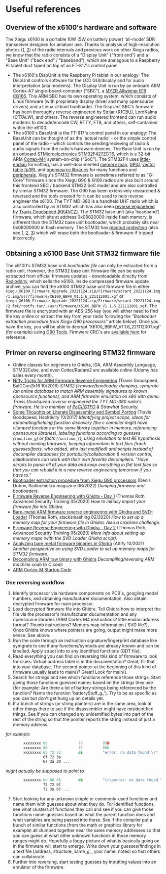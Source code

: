 # Useful references

## Overview of the x6100's hardware and software
The Xiegu x6100 is a portable 10W (5W on battery power) 'all-mode' SDR transceiver designed for amatuer use.  Thanks to analysis of high-resolution photos ([1](https://gist.github.com/djbr1/3c1410523d05bb0e2a2595a3d169718c), [2](https://github.com/TemporarilyOffline/X6100-TOADs)) of the radio internals and previous work on other Xiegu radios, we know that the radio consists of a "Display Unit" ("front end") and a "Base Unit" ("back end" / "baseband"), which are analagous to a Raspberry Pi tablet duct taped on top of an FT-817's control panel.
 - The x6100's DispUnit is the Raspberry Pi tablet in our analogy: The DispUnit controls software for the LCD GUI/display and for audio interpretation (aka modems).  The Display Unit is run by an onboard ARM Cortex-A7 single-board-computer ("SBC"), a [MYZR Allwinner R16 CB166](https://www.myzr-tech.com/system-on-module/allwinner-som/r16-cpu-module.html).  This ARM SBC has its own operating system, which consists of Linux firmware (with proprietary display driver and many opensource drivers) and a Linux U-boot bootloader.  The DispUnit SBC's firmware has been thoroughly [reverse engineered](https://github.com/AetherRadio/awesome-x6100) by [Strijar (R1CBU)](https://r1cbu.ru/), LordKalma (CT7ALW), and others.  The reverse engineered frontend can run audio modems to decode/encode CW, RTTY, FT8, and others, self-contained within the x6100.
 - The x6100's BaseUnit is the FT-817's control panel in our analogy: The BaseUnit can be thought of as the 'actual radio' - or the simple control panel of the radio - which controls the sending/recieving of radio & audio signals from the radio's hardware devices.  The Base Unit is run by an onboard [STMicroelectronics STM32F427ZGT6](https://www.st.com/en/microcontrollers-microprocessors/stm32f427zg.html), which is a 32-bit ARM [Cortex-M4](https://developer.arm.com/Processors/Cortex-M4) system-on-chip ("SoC").  The STM32F4 uses [little-endian](https://www.st.com/resource/en/programming_manual/pm0214-stm32-cortexm4-mcus-and-mpus-programming-manual-stmicroelectronics.pdf#page=34) formatting, has a well-documented [memory map](https://www.st.com/resource/en/datasheet/stm32f427zg.pdf#page=86), [GPIO](https://www.st.com/resource/en/reference_manual/rm0090-stm32f405415-stm32f407417-stm32f427437-and-stm32f429439-advanced-armbased-32bit-mcus-stmicroelectronics.pdf#page=281), [vector table (p36)](https://developer.arm.com/documentation/dui0553/b/?lang=en), and [opensource libraries](https://github.com/STMicroelectronics/STM32CubeF4) for many functions and [peripherals](https://github.com/mfauzi/STM32F4/tree/master/STM32F4%20Standard%20Peripheral%20Library).  Xiegu's STM32 firmware is sometimes referred to as "G-Core" firmware since the Xiegu G90 & G106 radios are also built around this frontend SBC / backend STM32 SoC model and are also controlled by similar STM32 firmware.  The G90 has been extensively researched & reversed and the tools created for it can be used to help reverse engineer the x6100.  The TYT MD-380 is a handheld UHF radio which is also controlled by an STM32 which has also been [reverse engineered](https://github.com/angea/pocorgtfo/blob/master/contents/issue10.pdf#page=76) by [Travis Goodspeed (KK4VCZ)](https://github.com/travisgoodspeed/md380tools).  The STM32 base unit (aka 'baseband') firmware, which sits at address 0x08020000 inside flash memory, is different than the STM32 base unit bootloader, which probably sits near 0x08000000 in flash memory.  The STM32 has [readout protection](https://stm32world.com/wiki/STM32_Readout_Protection_(RDP)) (also see [1](https://www.st.com/resource/en/product_training/STM32F7_Security_Memories_Protections.pdf), [2](https://www.st.com/content/ccc/resource/technical/document/application_note/group1/5f/8e/48/4c/1f/e1/41/0f/DM00684243/files/DM00684243.pdf/jcr:content/translations/en.DM00684243.pdf), [3](https://www.st.com/content/ccc/resource/technical/document/application_note/group1/9f/0b/e4/b6/75/15/4f/e2/DM00493651/files/DM00493651.pdf/jcr:content/translations/en.DM00493651.pdf)) which will erase both the bootloader & firmware if tripped incorrectly.

## Obtaining a x6100 Base Unit STM32 firmware file
The x6100's STM32 base unit _bootloader file_ can only be extracted from a radio unit.  However, the STM32 base unit firmware file can be easily extracted from official firmware updates - downloadable directly from [Radioddity](https://www.radioddity.com/pages/xiegu-download), which sells the x6100.  Inside compressed firmware update archive, you can find the x6100 STM32 base unit firmware file in either `Xiegu_X6100_Firmware_Upgrade_20221124.zip/Firmware/sdcard_20221124.img/1.img/usr/firmware/X6100_BBFW_V1.1.6_221112001.xgf` or `Xiegu_X6100_Firmware_Upgrade_20221124.zip/Firmware/sdcard_20221124.img/2.fat/rootfs.tar/./usr/firmware/X6100_BBFW_V1.1.6_221112001.xgf`.  The firmware file is encrypted with an AES-256 key (you will either need to find the key online or extract the key from your radio following the _"Bootloader extraction procedure from Xiegu G90 processors"_ article below).  Once you have the key, you will be able to decrypt 'X6100_BBFW_V1.1.6_221112001.xgf' (for example) using [G90 Tools](https://github.com/OpenHamradioFirmware/G90Tools).  Firmware CRC's are [available here](x6100_firmware_hashes.csv) for reference.

## Primer on reverse engineering STM32 firmware
 - Online classes for beginners to Ghidra, IDA, ARM Assembly Language, STM32Cube, and even Cutter/Radare2 are available online (Udemy has sales every month).
 - [Nifty Tricks for ARM Firmware Reverse Engineering](https://www.youtube.com/watch?v=GX8-K4TssjY) (Travis Goodspeed, BalCCon2k16 10/2016)
_STM32 firmware/bootloader dumping, symgrate (an online database to match ARM assembly signatures to known opensource functions), and ARM firmware emulation on x86 with qemu. Travis Goodspeed reverse engineered the TYT MD-380 radio's firmware. He is a member of [PoC||GTFO](https://github.com/angea/pocorgtfo) & Strawhat Security._
 - [Some Thoughts on Literate Disassembly and Symbol Porting](https://www.youtube.com/watch?v=1zwthRJ7PP8) (Travis Goodspeed, Hacktivity 10/2017)
_Identifying project scope, ideas for automating/helping function discovery (the c compiler might have clumped functions in the same library together in memory, referencing opensource libraries), labeling functions according to guesses (`function_g`) or facts (`function_f`), using emulation to test RE hypothesis without needing hardware, keeping information in text files (track guesses/facts, who added, who last modified) and scripts instead of decompiler databases for portability/collaboration & version control, collaborators can work with their own favorite decompilers. "Have scripts to parse all of your data and keep everything in flat text files so that you can rebuild it in a new reverse engineering tomorrow if you have to."_
 - [Bootloader extraction procedure from Xiegu G90 processors](https://radiochief.ru/radio/protsedura-izvlecheniya-bootloader-iz-xiegu-g90/) (Denis Dubov, Radiochief.ru magazine 06/2022)
_Dumping firmware and bootloaders._			
 - [Firmware Reverse Engineering with Ghidra - Day 1](https://www.youtube.com/watch?v=244XX6x3-C0) (Thomas Roth, Advanced Security Training 05/2020)
_How to initially import your firmware file into Ghidra._
 - [Bare-metal ARM firmware reverse engineering with Ghidra and SVD-Loader](https://youtu.be/q4CxE5P6RUE?t=125) (Thomas Roth, stacksmashing 02/2020)
_How to set up a memory map for your firmware file in Ghidra.  Also a crackme challenge._
 - [Firmware Reverse Engineering with Ghidra - Day 2](https://www.youtube.com/watch?v=CRT118BgVZ0) (Thomas Roth, Advanced Security Training 05/2020)
_More info about setting up memory maps (with the SVD Loader Ghidra script)._
 - [Analyzing bare metal firmware binaries in Ghidra](https://blog.attify.com/analyzing-bare-metal-firmware-binaries-in-ghidra/) (Attify 10/2021)
_Another perspective on using SVD Loader to set up memory maps for STM32 firmware_.
 - [Decompiling ARM raw binary with Ghidra](https://www.youtube.com/watch?v=YjLFoiBdWpE)
_Decompiling/reversing ARM machine code to C code_
 - [ARM Cortex-M Startup Code](https://www.iotality.com/arm-cortex-m4-startup-code/)

### One reversing workflow
 1. Identify processor via hardware components on PCB's, googling model numbers, and obtaining manufacturer documentation. Also obtain decrypted firmware for main processor.
 2. Load decrypted firmware file into Ghidra.  Tell Ghidra how to interpret the file via the processor's manufacturer documentation and any opensource libraries (ARM Cortex M4 instructions? little endian address format? Thumb instructions? Memory map information / SVD file?).  Once Ghidra knows where pointers are going, output might make more sense.  See above.
 3. Run the code through an instruction signature/fingerprint database like symgrate to see if any functions/symbols are already known and can be labelled.  Apply struct info to any identified functions (GDT file).
 4. Read everything you can find on reversing this kind of firmware to look for clues: Virtual address table is in the documentation? Great, fill that into your database.  The second pointer at the beginning of this kind of firmware usually leads to main()? Great! Look for main().
 5. Search for strings and see which functions reference those strings.  Start giving those functions guessed names based on the strings they use (for example: Are there a lot of battery strings being referenced by the function?  Name the function 'batteryStuff_g_').  Try to be as specific as you can but don't get hung up on details yet.
 6. If a bunch of strings (or string pointers) are in the same area, look at other things there to see if the disassembler might have misidentified things.  See if you can changed any unidentified bytes into part of the rest of the string so that the pointer reports the string instead of just a memory address.

_for example_
```asm
        xxxxxxxx 0d              ??         0Dh
        xxxxxxxx 08              ??         08h
        xxxxxxxx 65 72 72        ds         "error: no data found.\r"
                 6f 72 3a 
                 67 3a 20 ...
```
_might actually be supposed to point to_
```asm
        xxxxxxxx 0d 08 65        ds         "\r\berror: no data found.\r"
                 72 72 6f 
                 72 3a 67 ...
```

 7. Start looking for any unknown simple or commonly-used functions and name them with guesses about what they do.  For identified functions, see what clusters of functions they call and see if you can give those functions name-guesses based on what the parent function does and what variables are being passed into those.  See if the compiler put a bunch of similar functions (from the math or graphics library for example) all clumped together near the same memory addresses so that you can guess at what other unknown functions in those memory ranges might do.  Hopefully a foggy picture of what is basically going on in the firmware will start to emerge.  Write down your guesses/findings in a text file (address, structure_name_g_, your name, notes) so that others can collaborate.
 8. Further into reversing, start testing guesses by inputting values into an emulator of the firmware.
